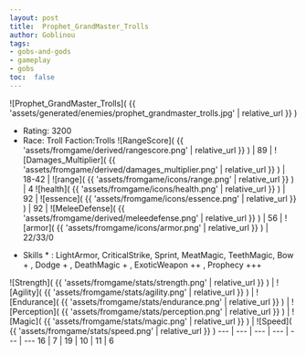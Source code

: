 ```yaml
---
layout: post
title:  Prophet_GrandMaster_Trolls
author: Goblinou
tags:
- gobs-and-gods
- gameplay
- gobs
toc:  false
---
```


![Prophet_GrandMaster_Trolls]( {{ 'assets/generated/enemies/prophet_grandmaster_trolls.jpg' | relative_url }} )
- Rating: 3200
- Race: Troll  Faction:Trolls
![RangeScore]( {{ 'assets/fromgame/derived/rangescore.png' | relative_url }} ) | 89 | ![Damages_Multiplier]( {{ 'assets/fromgame/derived/damages_multiplier.png' | relative_url }} ) | 18-42 | ![range]( {{ 'assets/fromgame/icons/range.png' | relative_url }} ) | 4
![health]( {{ 'assets/fromgame/icons/health.png' | relative_url }} ) | 92 | ![essence]( {{ 'assets/fromgame/icons/essence.png' | relative_url }} ) | 92 | ![MeleeDefense]( {{ 'assets/fromgame/derived/meleedefense.png' | relative_url }} ) | 56 | ![armor]( {{ 'assets/fromgame/icons/armor.png' | relative_url }} ) | 22/33/0
* Skills * : LightArmor, CriticalStrike, Sprint, MeatMagic, TeethMagic, Bow + , Dodge + , DeathMagic + , ExoticWeapon ++ , Prophecy +++ 

![Strength]( {{ 'assets/fromgame/stats/strength.png' | relative_url }} ) | ![Agility]( {{ 'assets/fromgame/stats/agility.png' | relative_url }} ) | ![Endurance]( {{ 'assets/fromgame/stats/endurance.png' | relative_url }} ) | ![Perception]( {{ 'assets/fromgame/stats/perception.png' | relative_url }} ) | ![Magic]( {{ 'assets/fromgame/stats/magic.png' | relative_url }} ) | ![Speed]( {{ 'assets/fromgame/stats/speed.png' | relative_url }} )
--- | --- | --- | --- | --- | ---
16 | 7 | 19 | 10 | 11 | 6

